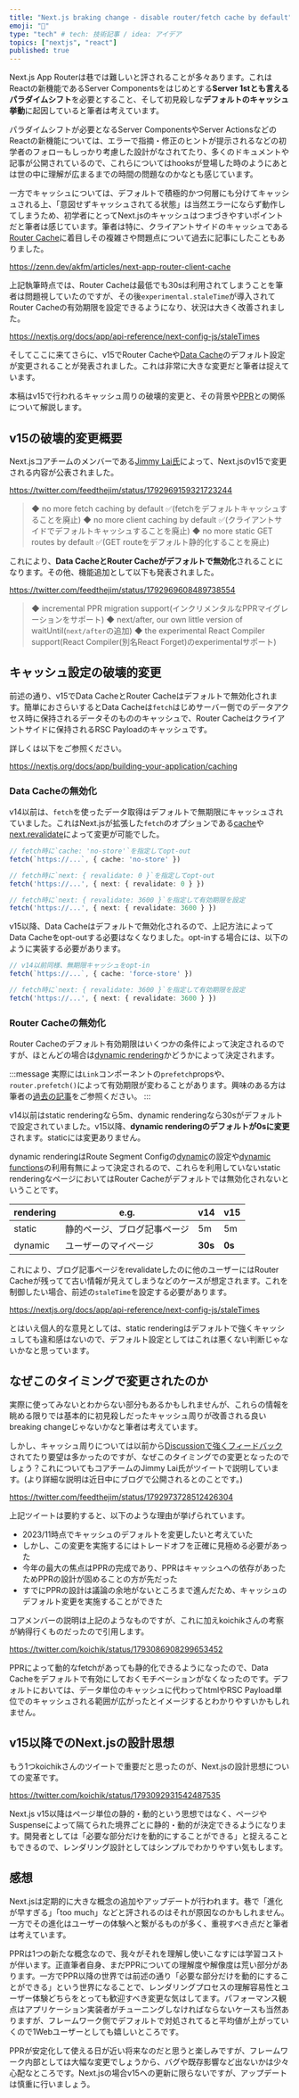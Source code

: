 ```yaml
---
title: "Next.js braking change - disable router/fetch cache by default"
emoji: "🚀"
type: "tech" # tech: 技術記事 / idea: アイデア
topics: ["nextjs", "react"]
published: true
---
```


Next.js App Routerは巷では難しいと評されることが多々あります。これはReactの新機能であるServer Componentsをはじめとする**Server 1stとも言えるパラダイムシフト**を必要とすること、そして初見殺しな**デフォルトのキャッシュ挙動**に起因していると筆者は考えています。

パラダイムシフトが必要となるServer ComponentsやServer ActionsなどのReactの新機能については、エラーで指摘・修正のヒントが提示されるなどの初学者のフォローもしっかり考慮した設計がなされてたり、多くのドキュメントや記事が公開されているので、これらについてはhooksが登場した時のようにあとは世の中に理解が広まるまでの時間の問題なのかなとも感じています。

一方でキャッシュについては、デフォルトで積極的かつ何層にも分けてキャッシュされる上、「意図せずキャッシュされてる状態」は当然エラーにならず動作してしまうため、初学者にとってNext.jsのキャッシュはつまづきやすいポイントだと筆者は感じています。筆者は特に、クライアントサイドのキャッシュである[Router Cache](https://nextjs.org/docs/app/building-your-application/caching#router-cache)に着目しその複雑さや問題点について過去に記事にしたこともありました。

https://zenn.dev/akfm/articles/next-app-router-client-cache

上記執筆時点では、Router Cacheは最低でも30sは利用されてしまうことを筆者は問題視していたのですが、その後`experimental.staleTime`が導入されてRouter Cacheの有効期限を設定できるようになり、状況は大きく改善されました。

https://nextjs.org/docs/app/api-reference/next-config-js/staleTimes

そしてここに来てさらに、v15でRouter Cacheや[Data Cache](https://nextjs.org/docs/app/building-your-application/caching)のデフォルト設定が変更されることが発表されました。これは非常に大きな変更だと筆者は捉えています。

本稿はv15で行われるキャッシュ周りの破壊的変更と、その背景や[PPR](https://nextjs.org/docs/app/api-reference/next-config-js/partial-prerendering)との関係について解説します。

## v15の破壊的変更概要

Next.jsコアチームのメンバーである[Jimmy Lai氏](https://twitter.com/feedthejim)によって、Next.jsのv15で変更される内容が公表されました。

https://twitter.com/feedthejim/status/1792969159321723244

> ◆ no more fetch caching by default ✅(fetchをデフォルトキャッシュすることを廃止)
> ◆ no more client caching by default ✅(クライアントサイドでデフォルトキャッシュすることを廃止)
> ◆ no more static GET routes by default ✅(GET routeをデフォルト静的化することを廃止)

これにより、**Data CacheとRouter Cacheがデフォルトで無効化**されることになります。その他、機能追加として以下も発表されました。

https://twitter.com/feedthejim/status/1792969608489738554

> ◆ incremental PPR migration support(インクリメンタルなPPRマイグレーションをサポート)
> ◆ next/after, our own little version of waitUntil(`next/after`の追加)
> ◆ the experimental React Compiler support(React Compiler(別名React Forget)のexperimentalサポート)

## キャッシュ設定の破壊的変更

前述の通り、v15でData CacheとRouter Cacheはデフォルトで無効化されます。簡単におさらいするとData Cacheは`fetch`はじめサーバー側でのデータアクセス時に保持されるデータそのもののキャッシュで、Router Cacheはクライアントサイドに保持されるRSC Payloadのキャッシュです。

詳しくは以下をご参照ください。

https://nextjs.org/docs/app/building-your-application/caching

### Data Cacheの無効化

v14以前は、`fetch`を使ったデータ取得はデフォルトで無期限にキャッシュされていました。これはNext.jsが拡張した`fetch`のオプションである[cache](https://nextjs.org/docs/app/building-your-application/caching#fetch-optionscache)や[next.revalidate](https://nextjs.org/docs/app/api-reference/functions/fetch#optionsnextrevalidate)によって変更が可能でした。

```ts
// fetch時に`cache: 'no-store'`を指定してopt-out
fetch(`https://...`, { cache: 'no-store' })

// fetch時に`next: { revalidate: 0 }`を指定してopt-out
fetch('https://...', { next: { revalidate: 0 } })

// fetch時に`next: { revalidate: 3600 }`を指定して有効期限を設定
fetch('https://...', { next: { revalidate: 3600 } })
```

v15以降、Data Cacheはデフォルトで無効化されるので、上記方法によってData Cacheをopt-outする必要はなくなりました。opt-inする場合には、以下のように実装する必要があります。

```ts
// v14以前同様、無期限キャッシュをopt-in
fetch(`https://...`, { cache: 'force-store' })

// fetch時に`next: { revalidate: 3600 }`を指定して有効期限を設定
fetch('https://...', { next: { revalidate: 3600 } })
```

### Router Cacheの無効化

Router Cacheのデフォルト有効期限はいくつかの条件によって決定されるのですが、ほとんどの場合は[dynamic rendering](https://nextjs.org/docs/app/building-your-application/rendering/server-components#dynamic-rendering)かどうかによって決定されます。

:::message
実際には`Link`コンポーネントの`prefetch`propsや、`router.prefetch()`によって有効期限が変わることがあります。興味のある方は筆者の[過去の記事](https://zenn.dev/akfm/articles/next-app-router-client-cache#client-side-cache%E3%81%AE%E7%A8%AE%E5%88%A5)をご参照ください。
:::

v14以前はstatic renderingなら5m、dynamic renderingなら30sがデフォルトで設定されていました。v15以降、**dynamic renderingのデフォルトが0sに変更**されます。staticには変更ありません。

dynamic renderingはRoute Segment Configの[dynamic](https://nextjs.org/docs/app/api-reference/file-conventions/route-segment-config#dynamic)の設定や[dynamic functions](https://nextjs.org/docs/app/building-your-application/routing/route-handlers#dynamic-functions)の利用有無によって決定されるので、これらを利用していないstatic renderingなページにおいてはRouter Cacheがデフォルトでは無効化されないということです。

| rendering | e.g.           | v14     | v15    |
|-----------|----------------|---------|--------|
| static    | 静的ページ、ブログ記事ページ | 5m      | 5m     |
| dynamic   | ユーザーのマイページ     | **30s** | **0s** |

これにより、ブログ記事ページをrevalidateしたのに他のユーザーにはRouter Cacheが残ってて古い情報が見えてしまうなどのケースが想定されます。これを制御したい場合、前述の`staleTime`を設定する必要があります。

https://nextjs.org/docs/app/api-reference/next-config-js/staleTimes

とはいえ個人的な意見としては、static renderingはデフォルトで強くキャッシュしても違和感はないので、デフォルト設定としてはこれは悪くない判断じゃないかなと思っています。

## なぜこのタイミングで変更されたのか

実際に使ってみないとわからない部分もあるかもしれませんが、これらの情報を眺める限りでは基本的に初見殺しだったキャッシュ周りが改善される良いbreaking changeじゃないかなと筆者は考えています。

しかし、キャッシュ周りについては以前から[Discussionで強くフィードバック](https://github.com/vercel/next.js/discussions/54075)されてたり要望は多かったのですが、なぜこのタイミングでの変更となったのでしょう？これについてもコアチームのJimmy Lai氏がツイートで説明しています。(より詳細な説明は近日中にブログで公開されるとのことです。)

https://twitter.com/feedthejim/status/1792973728512426304

上記ツイートは要約すると、以下のような理由が挙げられています。

- 2023/11時点でキャッシュのデフォルトを変更したいと考えていた
- しかし、この変更を実施するにはトレードオフを正確に見極める必要があった
- 今年の最大の焦点はPPRの完成であり、PPRはキャッシュへの依存があったためPPRの設計が固めることの方が先だった
- すでにPPRの設計は議論の余地がないところまで進んだため、キャッシュのデフォルト変更を実施することができた

コアメンバーの説明は上記のようなものですが、これに加えkoichikさんの考察が納得行くものだったので引用します。

https://twitter.com/koichik/status/1793086908299653452

PPRによって動的なfetchがあっても静的化できるようになったので、Data Cacheをデフォルトで有効にしておくモチベーションがなくなったのです。デフォルトにおいては、データ単位のキャッシュに代わってhtmlやRSC Payload単位でのキャッシュされる範囲が広がったとイメージするとわかりやすいかもしれません。

## v15以降でのNext.jsの設計思想

もう1つkoichikさんのツイートで重要だと思ったのが、Next.jsの設計思想についての変革です。

https://twitter.com/koichik/status/1793092931542487535

Next.js v15以降はページ単位の静的・動的という思想ではなく、ページやSuspenseによって隔てられた境界ごとに静的・動的が決定できるようになります。開発者としては「必要な部分だけを動的にすることができる」と捉えることもできるので、レンダリング設計としてはシンプルでわかりやすい気もします。

## 感想

Next.jsは定期的に大きな概念の追加やアップデートが行われます。巷で「進化が早すぎる」「too much」などと評されるのはそれが原因なのかもしれません。一方でその進化はユーザーの体験へと繋がるものが多く、重視すべき点だと筆者は考えています。

PPRは1つの新たな概念なので、我々がそれを理解し使いこなすには学習コストが伴います。正直筆者自身、まだPPRについての理解度や解像度は荒い部分があります。一方でPPR以降の世界では前述の通り「必要な部分だけを動的にすることができる」という世界になることで、レンダリングプロセスの理解容易性とユーザー体験どちらをとっても歓迎すべき変更な気はしてます。パフォーマンス観点はアプリケーション実装者がチューニングしなければならないケースも当然ありますが、フレームワーク側でデフォルトで対処されてると平均値が上がっていくので1Webユーザーとしても嬉しいところです。

PPRが安定化して使える日が近い将来なのだと思うと楽しみですが、フレームワーク内部としては大幅な変更でしょうから、バグや既存影響など出ないかは少々心配なところです。Next.jsの場合v15への更新に限らないですが、アップデートは慎重に行いましょう。
